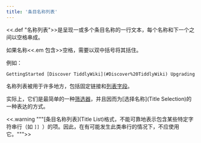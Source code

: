 ```yaml
---
title: '条目名称列表'
---
```


<<.def "名称列表">>是呈现一或多个条目名称的一行文本，每个名称和下一个之间以空格串成。

如果名称<<.em 包含>>空格，需要以双中括号将其括住。

例如：

`GettingStarted [Discover TiddlyWiki](#Discover%20TiddlyWiki) Upgrading`

名称列表被用于许多地方，包括固定链接和[列表字段](ListField)。

实际上，它们是最简单的一种[筛选器](Filters)，并且因而为[选择名称](Title Selection)的一种表达的方式。

<<.warning """[条目名称列表](Title List)格式，不能可靠地表示包含某些特定字符串行（如 `]] `）的项。因此，在有可能发生此类串行的情况下，不应使用它。""">>